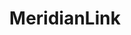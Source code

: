---
blog: https://meridianlink.com/blog
facebook: https://facebook.com/MeridianLink
linkedin: https://linkedin.com/company/meridianlink
logohandle: meridianlink
sort: meridianlink
title: MeridianLink
twitter: https://x.com/meridianlink
website: https://www.meridianlink.com/
youtube: https://youtube.com/channel/UCyVPMyn9wVB43b896Qtt9Hg/videos
---